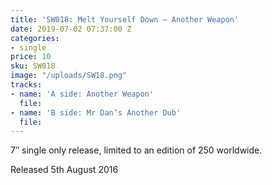 ```yaml
---
title: 'SW018: Melt Yourself Down – Another Weapon'
date: 2019-07-02 07:37:00 Z
categories:
- single
price: 10
sku: SW018
image: "/uploads/SW18.png"
tracks:
- name: 'A side: Another Weapon'
  file: 
- name: 'B side: Mr Dan’s Another Dub'
  file: 
---
```


7″ single only release, limited to an edition of 250 worldwide.

Released 5th August 2016
